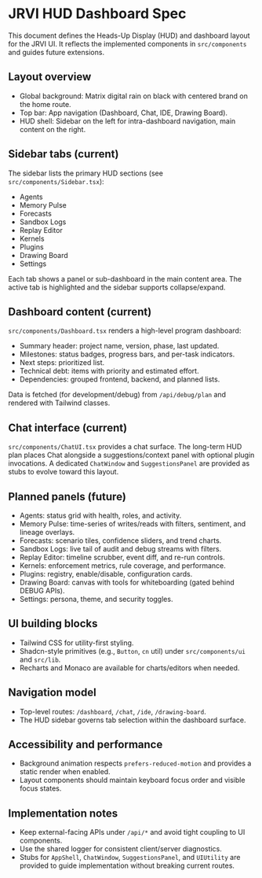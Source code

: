# JRVI HUD Dashboard Spec

This document defines the Heads-Up Display (HUD) and dashboard layout for the JRVI UI. It reflects the implemented components in `src/components` and guides future extensions.

## Layout overview

- Global background: Matrix digital rain on black with centered brand on the home route.
- Top bar: App navigation (Dashboard, Chat, IDE, Drawing Board).
- HUD shell: Sidebar on the left for intra-dashboard navigation, main content on the right.

## Sidebar tabs (current)

The sidebar lists the primary HUD sections (see `src/components/Sidebar.tsx`):

- Agents
- Memory Pulse
- Forecasts
- Sandbox Logs
- Replay Editor
- Kernels
- Plugins
- Drawing Board
- Settings

Each tab shows a panel or sub-dashboard in the main content area. The active tab is highlighted and the sidebar supports collapse/expand.

## Dashboard content (current)

`src/components/Dashboard.tsx` renders a high-level program dashboard:

- Summary header: project name, version, phase, last updated.
- Milestones: status badges, progress bars, and per-task indicators.
- Next steps: prioritized list.
- Technical debt: items with priority and estimated effort.
- Dependencies: grouped frontend, backend, and planned lists.

Data is fetched (for development/debug) from `/api/debug/plan` and rendered with Tailwind classes.

## Chat interface (current)

`src/components/ChatUI.tsx` provides a chat surface. The long-term HUD plan places Chat alongside a suggestions/context panel with optional plugin invocations. A dedicated `ChatWindow` and `SuggestionsPanel` are provided as stubs to evolve toward this layout.

## Planned panels (future)

- Agents: status grid with health, roles, and activity.
- Memory Pulse: time-series of writes/reads with filters, sentiment, and lineage overlays.
- Forecasts: scenario tiles, confidence sliders, and trend charts.
- Sandbox Logs: live tail of audit and debug streams with filters.
- Replay Editor: timeline scrubber, event diff, and re-run controls.
- Kernels: enforcement metrics, rule coverage, and performance.
- Plugins: registry, enable/disable, configuration cards.
- Drawing Board: canvas with tools for whiteboarding (gated behind DEBUG APIs).
- Settings: persona, theme, and security toggles.

## UI building blocks

- Tailwind CSS for utility-first styling.
- Shadcn-style primitives (e.g., `Button`, `cn` util) under `src/components/ui` and `src/lib`.
- Recharts and Monaco are available for charts/editors when needed.

## Navigation model

- Top-level routes: `/dashboard`, `/chat`, `/ide`, `/drawing-board`.
- The HUD sidebar governs tab selection within the dashboard surface.

## Accessibility and performance

- Background animation respects `prefers-reduced-motion` and provides a static render when enabled.
- Layout components should maintain keyboard focus order and visible focus states.

## Implementation notes

- Keep external-facing APIs under `/api/*` and avoid tight coupling to UI components.
- Use the shared logger for consistent client/server diagnostics.
- Stubs for `AppShell`, `ChatWindow`, `SuggestionsPanel`, and `UIUtility` are provided to guide implementation without breaking current routes.
